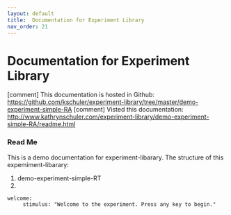 ```yaml
---
layout: default
title:  Documentation for Experiment Library
nav_order: 21
---
```

# Documentation for Experiment Library

[comment] This documentation is hosted in Github: https://github.com/kschuler/experiment-library/tree/master/demo-experiment-simple-RA
[comment] Visted this documentation: http://www.kathrynschuler.com/experiment-library/demo-experiment-simple-RA/readme.html


### Read Me
This is a demo documentation for experiment-libarary. The structure of this expemiment-libarary:

1. demo-experiment-simple-RT
2. 
```
welcome:
     stimulus: "Welcome to the experiment. Press any key to begin."
```
<!--stackedit_data:
eyJoaXN0b3J5IjpbLTQxMTUwNjE3OCwtMTc1NTE2MDEwNiw5OT
cwODA4MjIsMTE4OTk4MDczNCwxNjA5Mjk3MTUwLC00OTE2MzU0
NzksLTE5NDA2OTIxNDAsLTg2NDMwMzA1MSwtNzM5MzY1MTQwLD
E1ODE0NjM5ODYsLTEwNTk0Mzc1NzMsMjk2NjUyNDczLDE3ODg3
OTU0NzUsLTE5NjA3MjQzNDQsMTc4NjA1ODU1M119
-->